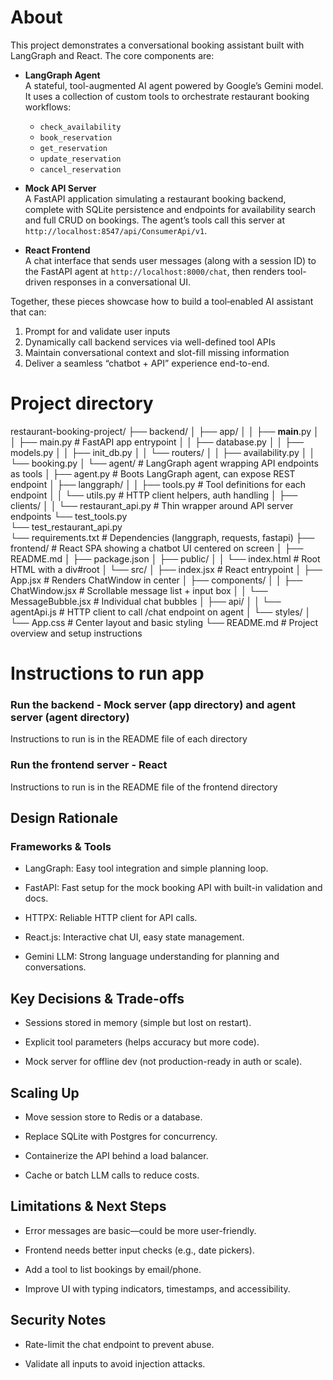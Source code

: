 # About

This project demonstrates a conversational booking assistant built with LangGraph and React. The core components are:

- **LangGraph Agent**  
  A stateful, tool-augmented AI agent powered by Google’s Gemini model. It uses a collection of custom tools to orchestrate restaurant booking workflows:
  - `check_availability`  
  - `book_reservation`  
  - `get_reservation`  
  - `update_reservation`  
  - `cancel_reservation`

- **Mock API Server**  
  A FastAPI application simulating a restaurant booking backend, complete with SQLite persistence and endpoints for availability search and full CRUD on bookings. The agent’s tools call this server at `http://localhost:8547/api/ConsumerApi/v1`.

- **React Frontend**  
  A chat interface that sends user messages (along with a session ID) to the FastAPI agent at `http://localhost:8000/chat`, then renders tool-driven responses in a conversational UI.

Together, these pieces showcase how to build a tool‐enabled AI assistant that can:
1. Prompt for and validate user inputs  
2. Dynamically call backend services via well-defined tool APIs  
3. Maintain conversational context and slot-fill missing information  
4. Deliver a seamless “chatbot + API” experience end-to-end.  


# Project directory
restaurant-booking-project/
├── backend/
│   ├── app/
│   │  ├── __main__.py
│   │  ├── main.py                # FastAPI app entrypoint
│   │  ├── database.py
│   │  ├── models.py
│   │  ├── init_db.py
│   │  └── routers/
│   │      ├── availability.py
│   │      └── booking.py
│   └── agent/                    # LangGraph agent wrapping API endpoints as tools
│       ├── agent.py              # Boots LangGraph agent, can expose REST endpoint
│       ├── langgraph/
│       │   ├── tools.py          # Tool definitions for each endpoint
│       │   └── utils.py          # HTTP client helpers, auth handling
│       ├── clients/
│       │   └── restaurant_api.py # Thin wrapper around API server endpoints
└── test_tools.py              
└── test_restaurant_api.py              
└── requirements.txt              # Dependencies (langgraph, requests, fastapi)
├── frontend/                     # React SPA showing a chatbot UI centered on screen
│   ├── README.md
│   ├── package.json
│   ├── public/
│   │   └── index.html            # Root HTML with a div#root
│   └── src/
│       ├── index.jsx             # React entrypoint
│       ├── App.jsx               # Renders ChatWindow in center
│       ├── components/
│       │   ├── ChatWindow.jsx    # Scrollable message list + input box
│       │   └── MessageBubble.jsx # Individual chat bubbles
│       ├── api/
│       │   └── agentApi.js       # HTTP client to call /chat endpoint on agent
│       └── styles/
│           └── App.css           # Center layout and basic styling
└── README.md                     # Project overview and setup instructions


# Instructions to run app
### Run the backend - Mock server (app directory) and agent server (agent directory)
Instructions to run is in the README file of each directory

### Run the frontend server - React
Instructions to run is in the README file of the frontend directory


## Design Rationale
### Frameworks & Tools

* LangGraph: Easy tool integration and simple planning loop.

* FastAPI: Fast setup for the mock booking API with built-in validation and docs.

* HTTPX: Reliable HTTP client for API calls.

* React.js: Interactive chat UI, easy state management.

* Gemini LLM: Strong language understanding for planning and conversations.

## Key Decisions & Trade-offs

* Sessions stored in memory (simple but lost on restart).

* Explicit tool parameters (helps accuracy but more code).

* Mock server for offline dev (not production-ready in auth or scale).

## Scaling Up

* Move session store to Redis or a database.

* Replace SQLite with Postgres for concurrency.

* Containerize the API behind a load balancer.

* Cache or batch LLM calls to reduce costs.

## Limitations & Next Steps

* Error messages are basic—could be more user-friendly.

* Frontend needs better input checks (e.g., date pickers).

* Add a tool to list bookings by email/phone.

* Improve UI with typing indicators, timestamps, and accessibility.

## Security Notes

* Rate-limit the chat endpoint to prevent abuse.

* Validate all inputs to avoid injection attacks.

```
